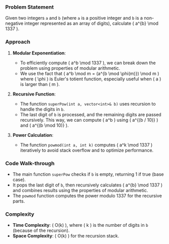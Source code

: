 ### Problem Statement
Given two integers `a` and `b` (where `a` is a positive integer and `b` is a non-negative integer represented as an array of digits), calculate \( a^{b} \mod 1337 \).

### Approach
1. **Modular Exponentiation**:
   - To efficiently compute \( a^b \mod 1337 \), we can break down the problem using properties of modular arithmetic.
   - We use the fact that \( a^b \mod m = (a^{b \mod \phi(m)}) \mod m \) where \( \phi \) is Euler's totient function, especially useful when \( a \) is larger than \( m \).

2. **Recursive Function**:
   - The function `superPow(int a, vector<int>& b)` uses recursion to handle the digits in `b`.
   - The last digit of `b` is processed, and the remaining digits are passed recursively. This way, we can compute \( a^b \) using \( a^{(b / 10)} \) and \( a^{(b \mod 10)} \).

3. **Power Calculation**:
   - The function `powmod(int a, int k)` computes \( a^k \mod 1337 \) iteratively to avoid stack overflow and to optimize performance.

### Code Walk-through
- The main function `superPow` checks if `b` is empty, returning 1 if true (base case).
- It pops the last digit of `b`, then recursively calculates \( a^{b} \mod 1337 \) and combines results using the properties of modular arithmetic.
- The `powmod` function computes the power modulo 1337 for the recursive parts.

### Complexity
- **Time Complexity**: \( O(k) \), where \( k \) is the number of digits in `b` (because of the recursion).
- **Space Complexity**: \( O(k) \) for the recursion stack.

